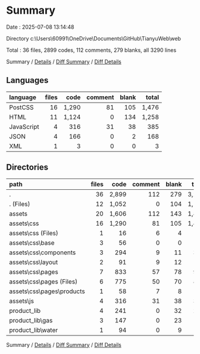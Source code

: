 # Summary

Date : 2025-07-08 13:14:48

Directory c:\\Users\\60991\\OneDrive\\Documents\\GitHub\\TianyuWeb\\web

Total : 36 files,  2899 codes, 112 comments, 279 blanks, all 3290 lines

Summary / [Details](details.md) / [Diff Summary](diff.md) / [Diff Details](diff-details.md)

## Languages
| language | files | code | comment | blank | total |
| :--- | ---: | ---: | ---: | ---: | ---: |
| PostCSS | 16 | 1,290 | 81 | 105 | 1,476 |
| HTML | 11 | 1,124 | 0 | 134 | 1,258 |
| JavaScript | 4 | 316 | 31 | 38 | 385 |
| JSON | 4 | 166 | 0 | 2 | 168 |
| XML | 1 | 3 | 0 | 0 | 3 |

## Directories
| path | files | code | comment | blank | total |
| :--- | ---: | ---: | ---: | ---: | ---: |
| . | 36 | 2,899 | 112 | 279 | 3,290 |
| . (Files) | 12 | 1,052 | 0 | 104 | 1,156 |
| assets | 20 | 1,606 | 112 | 143 | 1,861 |
| assets\\css | 16 | 1,290 | 81 | 105 | 1,476 |
| assets\\css (Files) | 1 | 16 | 6 | 4 | 26 |
| assets\\css\\base | 3 | 56 | 0 | 0 | 56 |
| assets\\css\\components | 3 | 294 | 9 | 11 | 314 |
| assets\\css\\layout | 2 | 91 | 9 | 12 | 112 |
| assets\\css\\pages | 7 | 833 | 57 | 78 | 968 |
| assets\\css\\pages (Files) | 6 | 775 | 50 | 70 | 895 |
| assets\\css\\pages\\products | 1 | 58 | 7 | 8 | 73 |
| assets\\js | 4 | 316 | 31 | 38 | 385 |
| product_lib | 4 | 241 | 0 | 32 | 273 |
| product_lib\\gas | 3 | 147 | 0 | 23 | 170 |
| product_lib\\water | 1 | 94 | 0 | 9 | 103 |

Summary / [Details](details.md) / [Diff Summary](diff.md) / [Diff Details](diff-details.md)